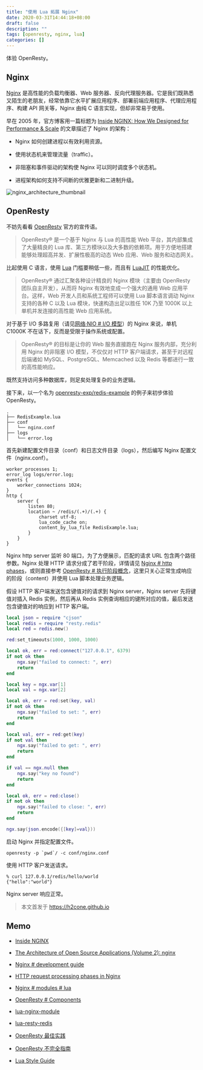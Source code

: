 ```yaml
---
title: "使用 Lua 拓展 Nginx"
date: 2020-03-31T14:44:18+08:00
draft: false
description: ""
tags: [openresty, nginx, lua]
categories: []
---
```


体验 OpenResty。

<!--more-->

## Nginx

[Nginx](https://www.nginx.com/) 是高性能的负载均衡器、Web 服务器、反向代理服务器。它是我们既熟悉又陌生的老朋友，经常依靠它水平扩展应用程序、部署前端应用程序、代理应用程序、构建 API 网关等，Nginx 由纯 C 语言实现，但却非常易于使用。

早在 2005 年，官方博客用一篇标题为 [Inside NGINX: How We Designed for Performance & Scale](https://www.nginx.com/blog/inside-nginx-how-we-designed-for-performance-scale/) 的文章描述了 Nginx 的架构：

- Nginx 如何创建进程以有效利用资源。

- 使用状态机来管理流量（traffic）。

- 非阻塞和事件驱动的架构使 Nginx 可以同时调度多个状态机。

- 进程架构如何支持不间断的优雅更新和二进制升级。

![nginx_architecture_thumbnail](/img/nginx/nginx_architecture_thumbnail.png)

## OpenResty

不妨先看看 [OpenResty](https://openresty.org/) 官方的宣传语。

> OpenResty® 是一个基于 Nginx 与 Lua 的高性能 Web 平台，其内部集成了大量精良的 Lua 库、第三方模块以及大多数的依赖项。用于方便地搭建能够处理超高并发、扩展性极高的动态 Web 应用、Web 服务和动态网关。

比起使用 C 语言，使用 [Lua](https://www.lua.org/) 门槛要稍低一些，而且有 [LuaJIT](https://luajit.org/) 的性能优化。

> OpenResty® 通过汇聚各种设计精良的 Nginx 模块（主要由 OpenResty 团队自主开发），从而将 Nginx 有效地变成一个强大的通用 Web 应用平台。这样，Web 开发人员和系统工程师可以使用 Lua 脚本语言调动 Nginx 支持的各种 C 以及 Lua 模块，快速构造出足以胜任 10K 乃至 1000K 以上单机并发连接的高性能 Web 应用系统。

对于基于 I/O 多路复用（请见[网络·NIO # I/O 模型](https://h2cone.github.io/post/2020/03/network_nio/#i-o-%E6%A8%A1%E5%9E%8B)）的 Nginx 来说，单机 C1000K 不在话下，反而是受限于操作系统或配置。

> OpenResty® 的目标是让你的 Web 服务直接跑在 Nginx 服务内部，充分利用 Nginx 的非阻塞 I/O 模型，不仅仅对 HTTP 客户端请求，甚至于对远程后端诸如 MySQL、PostgreSQL、Memcached 以及 Redis 等都进行一致的高性能响应。

既然支持访问多种数据库，则足矣处理复杂的业务逻辑。

接下来，以一个名为 [openresty-exp/redis-example](https://github.com/h2cone/openresty-exp/tree/master/redis-example) 的例子来初步体验 OpenResty。

```
.
├── RedisExample.lua
├── conf
│   └── nginx.conf
├── logs
│   └── error.log
```

首先新建配置文件目录（conf）和日志文件目录（logs），然后编写 Nginx 配置文件（nginx.conf）。

```
worker_processes 1;
error_log logs/error.log;
events {
    worker_connections 1024;
}
http {
    server {
        listen 80;
        location ~ /redis/(.+)/(.+) {
            charset utf-8;
            lua_code_cache on;
            content_by_lua_file RedisExample.lua;
        }
    }
}
```

Nginx http server 监听 80 端口，为了方便展示，匹配的请求 URL 包含两个路径参数。Nginx 处理 HTTP 请求分成了若干阶段，详情请见 [Nginx # http phases](http://nginx.org/en/docs/dev/development_guide.html#http_phases)，或则直接参考 [OpenResty # 执行阶段概念](https://moonbingbing.gitbooks.io/openresty-best-practices/ngx_lua/phase.html)，这里只关心正常生成响应的阶段（content）并使用 Lua 脚本处理业务逻辑。

假设 HTTP 客户端发送包含键值对的请求到 Nginx server，Nginx server 先将键值对插入 Redis 实例，然后再从 Redis 实例查询相应的键所对应的值，最后发送包含键值对的响应到 HTTP 客户端。

```lua
local json = require "cjson"
local redis = require "resty.redis"
local red = redis.new()

red:set_timeouts(1000, 1000, 1000)

local ok, err = red:connect("127.0.0.1", 6379)
if not ok then
    ngx.say("failed to connect: ", err)
    return
end

local key = ngx.var[1]
local val = ngx.var[2]

local ok, err = red:set(key, val)
if not ok then
    ngx.say("failed to set: ", err)
    return
end

local val, err = red:get(key)
if not val then
    ngx.say("failed to get: ", err)
    return
end

if val == ngx.null then
    ngx.say("key no found")
    return
end

local ok, err = red:close()
if not ok then
    ngx.say("failed to close: ", err)
    return
end

ngx.say(json.encode({[key]=val}))
```

启动 Nginx 并指定配置文件。

```shell
openresty -p `pwd`/ -c conf/nginx.conf
```

使用 HTTP 客户发送请求。

```shell
% curl 127.0.0.1/redis/hello/world
{"hello":"world"}
```

Nginx server 响应正常。

> 本文首发于 https://h2cone.github.io

## Memo

- [Inside NGINX](https://www.nginx.com/resources/library/infographic-inside-nginx/)

- [The Architecture of Open Source Applications (Volume 2): nginx](https://www.aosabook.org/en/nginx.html)

- [Nginx # development guide](http://nginx.org/en/docs/dev/development_guide.html)

- [HTTP request processing phases in Nginx](http://www.nginxguts.com/phases/)

- [Nginx # modules # lua](https://www.nginx.com/resources/wiki/modules/lua/)

- [OpenResty # Components](https://openresty.org/cn/components.html)

- [lua-nginx-module](https://github.com/openresty/lua-nginx-module)

- [lua-resty-redis](https://github.com/openresty/lua-resty-redis)

- [OpenResty 最佳实践](https://moonbingbing.gitbooks.io/openresty-best-practices/content/)

- [OpenResty 不完全指南](https://mp.weixin.qq.com/s/ddgT0DX3WA45PqC-30A45A)

- [Lua Style Guide](http://lua-users.org/wiki/LuaStyleGuide)

